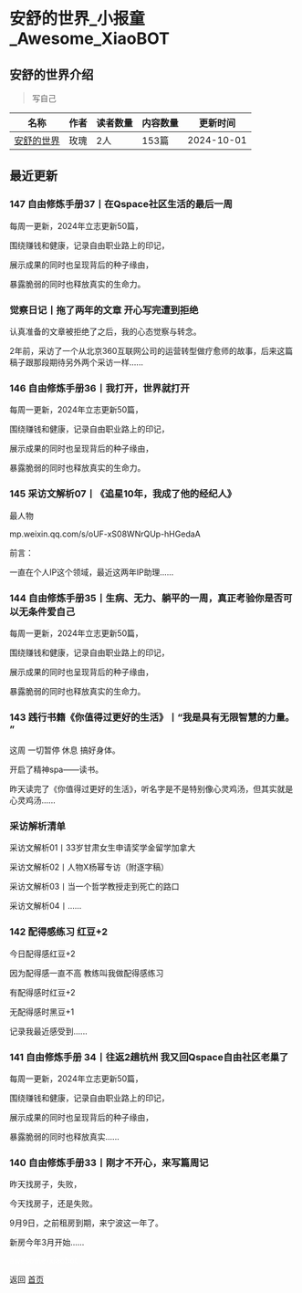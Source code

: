 # 安舒的世界_小报童_Awesome_XiaoBOT

## 安舒的世界介绍
> 写自己  
  


|名称|作者|读者数量|内容数量|更新时间|
|---|---|---|---|---|
|[安舒的世界](https://xiaobot.net/p/mg07868?refer=0b133df9-27dc-423b-8101-639049001c13)|玫瑰|2人|153篇|2024-10-01|

## 最近更新
### 147 自由修炼手册37丨在Qspace社区生活的最后一周

每周一更新，2024年立志更新50篇，

围绕赚钱和健康，记录自由职业路上的印记，

展示成果的同时也呈现背后的种子缘由，

暴露脆弱的同时也释放真实的生命力。

### 觉察日记丨拖了两年的文章 开心写完遭到拒绝

认真准备的文章被拒绝了之后，我的心态觉察与转念。

2年前，采访了一个从北京360互联网公司的运营转型做疗愈师的故事，后来这篇稿子跟那段期待另外两个采访一样......

### 146 自由修炼手册36丨我打开，世界就打开

每周一更新，2024年立志更新50篇，

围绕赚钱和健康，记录自由职业路上的印记，

展示成果的同时也呈现背后的种子缘由，

暴露脆弱的同时也释放真实的生命力。

### 145 采访文解析07丨《追星10年，我成了他的经纪人》

最人物

mp.weixin.qq.com/s/oUF-xS08WNrQUp-hHGedaA

前言：

一直在个人IP这个领域，最近这两年IP助理......

### 144 自由修炼手册35丨生病、无力、躺平的一周，真正考验你是否可以无条件爱自己

每周一更新，2024年立志更新50篇，

围绕赚钱和健康，记录自由职业路上的印记，

展示成果的同时也呈现背后的种子缘由，

暴露脆弱的同时也释放真实的生命力。

### 143 践行书籍《你值得过更好的生活》丨“我是具有无限智慧的力量。​”

这周 一切暂停 休息 搞好身体。

开启了精神spa——读书。

昨天读完了《你值得过更好的生活》，听名字是不是特别像心灵鸡汤，但其实就是心灵鸡汤......

### 采访解析清单

采访文解析01丨33岁甘肃女生申请奖学金留学加拿大

采访文解析02丨人物X杨幂专访（附逐字稿）

采访文解析03丨当一个哲学教授走到死亡的路口

采访文解析04丨......

### 142 配得感练习 红豆+2

今日配得感红豆+2

因为配得感一直不高 教练叫我做配得感练习

有配得感时红豆+2

无配得感时黑豆+1

记录我最近感受到......

### 141 自由修炼手册 34丨往返2趟杭州 我又回Qspace自由社区老巢了

每周一更新，2024年立志更新50篇，

围绕赚钱和健康，记录自由职业路上的印记，

展示成果的同时也呈现背后的种子缘由，

暴露脆弱的同时也释放真实......

### 140 自由修炼手册33丨刚才不开心，来写篇周记

昨天找房子，失败，

今天找房子，还是失败。

9月9日，之前租房到期，来宁波这一年了。

新房今年3月开始......


<a href="https://github.com/Reno9527/awesome-xiaobot" style="color: white; text-decoration: none;">awesome-xiaobot</a>

返回 [首页](../README.md)

